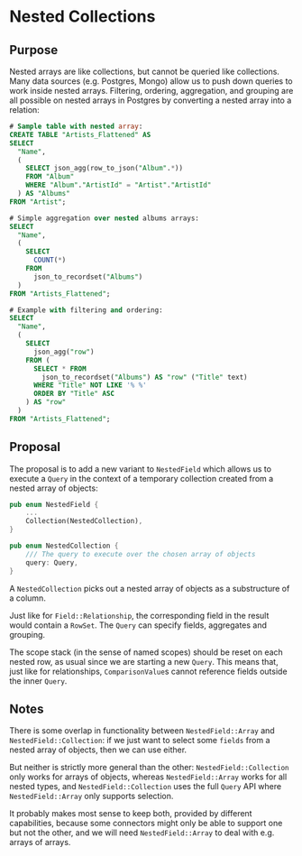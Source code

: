 # Nested Collections

## Purpose

Nested arrays are like collections, but cannot be queried like collections. Many data sources (e.g. Postgres, Mongo) allow us to push down queries to work inside nested arrays. Filtering, ordering, aggregation, and grouping are all possible on nested arrays in Postgres by converting a nested array into a relation:

```sql
# Sample table with nested array:
CREATE TABLE "Artists_Flattened" AS
SELECT
  "Name",
  (
    SELECT json_agg(row_to_json("Album".*))
    FROM "Album"
    WHERE "Album"."ArtistId" = "Artist"."ArtistId"
  ) AS "Albums"
FROM "Artist";

# Simple aggregation over nested albums arrays:
SELECT
  "Name",
  (
    SELECT
      COUNT(*)
    FROM
      json_to_recordset("Albums")
  )
FROM "Artists_Flattened";

# Example with filtering and ordering:
SELECT
  "Name",
  (
    SELECT
      json_agg("row")
    FROM (
      SELECT * FROM
        json_to_recordset("Albums") AS "row" ("Title" text)
      WHERE "Title" NOT LIKE '% %'
      ORDER BY "Title" ASC
    ) AS "row"
  )
FROM "Artists_Flattened";
```

## Proposal

The proposal is to add a new variant to `NestedField` which allows us to execute a `Query` in the context of a temporary collection created from a nested array of objects:

```rust
pub enum NestedField {
    ...
    Collection(NestedCollection),
}

pub enum NestedCollection {
    /// The query to execute over the chosen array of objects
    query: Query,
}
```

A `NestedCollection` picks out a nested array of objects as a substructure of a column.

Just like for `Field::Relationship`, the corresponding field in the result would contain a `RowSet`. The `Query` can specify fields, aggregates and grouping.

The scope stack (in the sense of named scopes) should be reset on each nested row, as usual since we are starting a new `Query`. This means that, just like for relationships, `ComparisonValue`s cannot reference fields outside the inner `Query`.

## Notes

There is some overlap in functionality between `NestedField::Array` and `NestedField::Collection`: if we just want to select some `fields` from a nested array of objects, then we can use either.

But neither is strictly more general than the other: `NestedField::Collection` only works for arrays of objects, whereas `NestedField::Array` works for all nested types, and `NestedField::Collection` uses the full `Query` API where `NestedField::Array` only supports selection.

It probably makes most sense to keep both, provided by different capabilities, because some connectors might only be able to support one but not the other, and we will need `NestedField::Array` to deal with e.g. arrays of arrays.
